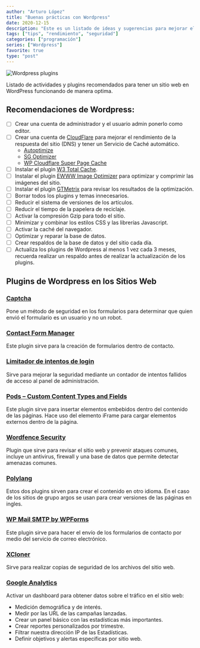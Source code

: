 ```yaml
---
author: "Arturo López"
title: "Buenas prácticas con Wordpress"
date: 2020-12-15
description: "Este es un listado de ideas y sugerencias para mejorar el rendimiento de un sitio web con Wordpress"
tags: ["tips", "rendimiento", "seguridad"]
categories: ["programación"]
series: ["Wordpress"]
favorite: true
type: "post"
---
```


![Wordpress plugins](https://i.imgur.com/WK3wdDD.png "Lista de recomendaciones para sitios con Wordpress")

Listado de actividades y plugins recomendados para tener un sitio web en WordPress funcionando de manera optima.

## Recomendaciones de Wordpress:

- [ ] Crear una cuenta de administrador y el usuario admin ponerlo como editor.
- [ ] Crear una cuenta de [CloudFlare](https://wordpress.org/plugins/cloudflare/) para mejorar el rendimiento de la respuesta del sitio (DNS) y tener un Servicio de Caché automático.
  - [Autoptimize](https://wordpress.org/plugins/autoptimize/)
  - [SG Optimizer](https://wordpress.org/plugins/sg-cachepress/)
  - [WP Cloudflare Super Page Cache](https://wordpress.org/plugins/wp-cloudflare-page-cache/)
- [ ] Instalar el plugin [W3 Total Cache](https://wordpress.org/plugins/w3-total-cache/).
- [ ] Instalar el plugin [EWWW Image Optimizer](https://wordpress.org/plugins/ewww-image-optimizer/) para optimizar y comprimir las imágenes del sitio.
- [ ] Instalar el plugin [GTMetrix](https://wordpress.org/plugins/gtmetrix-for-wordpress/) para revisar los resultados de la optimización.
- [ ] Borrar todos los plugins y temas innecesarios.
- [ ] Reducir el sistema de versiones de los artículos.
- [ ] Reducir el tiempo de la papelera de reciclaje.
- [ ] Activar la compresión Gzip para todo el sitio.
- [ ] Minimizar y combinar los estilos CSS y las librerías Javascript.
- [ ] Activar la caché del navegador.
- [ ] Optimizar y reparar la base de datos.
- [ ] Crear respaldos de la base de datos y del sitio cada día.
- [ ] Actualiza los plugins de Wordpress al menos 1 vez cada 3 meses, recuerda realizar un respaldo antes de realizar la actualización de los plugins.

## Plugins de Wordpress en los Sitios Web

### [Captcha](https://wordpress.org/plugins/advanced-nocaptcha-recaptcha/)

Pone un método de seguridad en los formularios para determinar que quien envió el formulario es un usuario y no un robot.

### [Contact Form Manager](https://wordpress.org/plugins/contact-form-manager/)

Este plugin sirve para la creación de formularios dentro de contacto.

### [Limitador de intentos de login](https://wordpress.org/plugins/limit-login-attempts-reloaded/)

Sirve para mejorar la seguridad mediante un contador de intentos fallidos de acceso al panel de administración.

### [Pods – Custom Content Types and Fields](https://wordpress.org/plugins/pods/)

Este plugin sirve para insertar elementos embebidos dentro del contenido de las páginas. Hace uso del elemento iFrame para cargar elementos externos dentro de la página.

### [Wordfence Security](https://wordpress.org/plugins/wordfence/)

Plugin que sirve para revisar el sitio web y prevenir ataques comunes, incluye un antivirus, firewall y una base de datos que permite detectar amenazas comunes.

### [Polylang](https://wordpress.org/plugins/polylang/)

Estos dos plugins sirven para crear el contenido en otro idioma. En el caso de los sitios de grupo argos se usan para crear versiones de las páginas en ingles.

### [WP Mail SMTP by WPForms](https://wordpress.org/plugins/wp-mail-smtp/)

Este plugin sirve para hacer el envío de los formularios de contacto por medio del servicio de correo electrónico.

### [XCloner](https://wordpress.org/plugins/xcloner-backup-and-restore/)

Sirve para realizar copias de seguridad de los archivos del sitio web.

### [Google Analytics](https://wordpress.org/plugins/google-analytics-for-wordpress/)

Activar un dashboard para obtener datos sobre el tráfico en el sitio web:

- Medición demográfica y de interés.
- Medir por las URL de las campañas lanzadas.
- Crear un panel básico con las estadísticas más importantes.
- Crear reportes personalizados por trimestre.
- Filtrar nuestra dirección IP de las Estadísticas.
- Definir objetivos y alertas específicas por sitio web.
